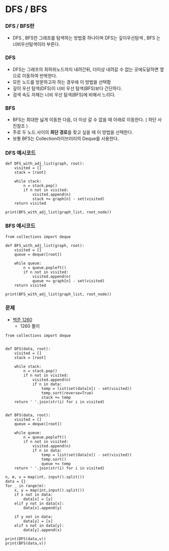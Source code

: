 # DFS / BFS

### DFS / BFS란
-  DFS , BFS란 그래프를 탐색하는 방법중 하나이며 DFS는 깊이우선탐색 , BFS 는 너비우선탐색이라 부른다.

### DFS 
-  DFS는 그래프의 최하위노드까지 내려간뒤, 더이상 내려갈 수 없는 곳에도달하면 옆으로 이동하여 반복한다.
- 모든 노드를 방문하고자 하는 경우에 이 방법을 선택함
- 깊이 우선 탐색(DFS)이 너비 우선 탐색(BFS)보다  간단하다. 
- 검색 속도 자체는 너비 우선 탐색(BFS)에 비해서  느리다.


### BFS
- BFS는 최대한 넓게 이동한 다음, 더 이상 갈 수 없을 때 아래로 이동한다. ( 하단 사진참조 ) 
- 주로 두 노드 사이의 **최단 경로**를 찾고 싶을 때 이 방법을 선택한다.  
- 보통 BFS는 Collection라이브러리의 Deque를 사용한다. 
  
  
### DFS 예시코드
```
def DFS_with_adj_list(graph, root):
    visited = []
    stack = [root]

    while stack:
        n = stack.pop()
        if n not in visited:
            visited.append(n)
            stack += graph[n] - set(visited)
    return visited

print(BFS_with_adj_list(graph_list, root_node))
```

### BFS 예시코드
```
from collections import deque

def BFS_with_adj_list(graph, root):
    visited = []
    queue = deque([root])

    while queue:
        n = queue.popleft()
        if n not in visited:
            visited.append(n)
            queue += graph[n] - set(visited)
    return visited
  
print(BFS_with_adj_list(graph_list, root_node))
```

### 문제 
- [백준 1260](https://www.acmicpc.net/problem/1260)
  + 1260 풀이
```
from collections import deque


def DFS(data, root):
    visited = []
    stack = [root]

    while stack:
        n = stack.pop()
        if n not in visited:
            visited.append(n)
            if n in data:
                temp = list(set(data[n]) - set(visited))
                temp.sort(reverse=True)
                stack += temp
    return ' '.join(str(i) for i in visited)


def BFS(data, root):
    visited = []
    queue = deque([root])

    while queue:
        n = queue.popleft()
        if n not in visited:
            visited.append(n)
            if n in data:
                temp = list(set(data[n]) - set(visited))
                temp.sort()
                queue += temp
    return ' '.join(str(i) for i in visited)

n, m, v = map(int, input().split())
data = {}
for _ in range(m):
    x, y = map(int,input().split())
    if x not in data:
        data[x] = [y]
    elif y not in data[x]:
        data[x].append(y)

    if y not in data:
        data[y] = [x]
    elif x not in data[y]:
        data[y].append(x)

print(DFS(data,v))
print(BFS(data,v))
```


